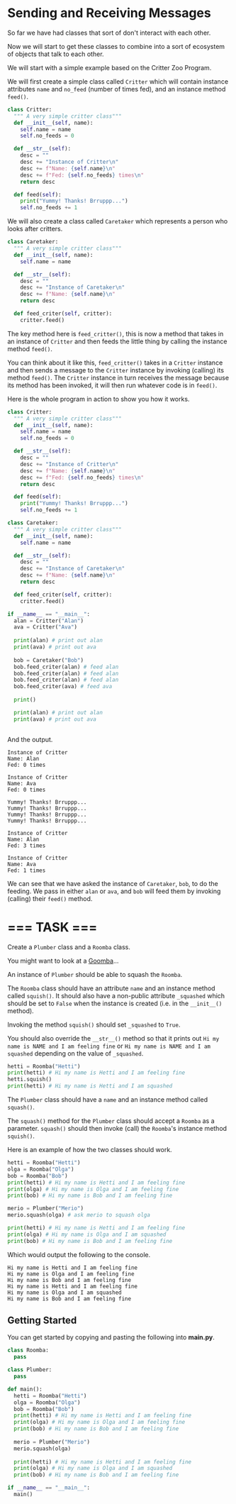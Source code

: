 # Sending and Receiving Messages

So far we have had classes that sort of don't interact with each other.

Now we will start to get these classes to combine into a sort of ecosystem of objects that talk to each other.

We will start with a simple example based on the Critter Zoo Program.

We will first create a simple class called ``Critter`` which will contain instance attributes ``name`` and ``no_feed`` (number of times fed), and an instance method ``feed()``.

```python
class Critter:
  """ A very simple critter class"""
  def __init__(self, name):
    self.name = name
    self.no_feeds = 0

  def __str__(self):
    desc = ""
    desc += "Instance of Critter\n"
    desc += f"Name: {self.name}\n"
    desc += f"Fed: {self.no_feeds} times\n"
    return desc

  def feed(self):
    print("Yummy! Thanks! Brruppp...")
    self.no_feeds += 1
```

We will also create a class called ``Caretaker`` which represents a person who looks after critters.

```python
class Caretaker:
  """ A very simple critter class"""
  def __init__(self, name):
    self.name = name

  def __str__(self):
    desc = ""
    desc += "Instance of Caretaker\n"
    desc += f"Name: {self.name}\n"
    return desc

  def feed_criter(self, critter):
    critter.feed()
```

The key method here is ``feed_critter()``, this is now a method that takes in an instance of ``Critter`` and then feeds the little thing by calling the instance method ``feed()``.

You can think about it like this, ``feed_critter()`` takes in a ``Critter`` instance and then sends a message to the ``Critter`` instance by invoking (calling) its method ``feed()``. The ``Critter`` instance in turn receives the message because its method has been invoked, it will then run whatever code is in ``feed()``.

Here is the whole program in action to show you how it works.

```python
class Critter:
  """ A very simple critter class"""
  def __init__(self, name):
    self.name = name
    self.no_feeds = 0

  def __str__(self):
    desc = ""
    desc += "Instance of Critter\n"
    desc += f"Name: {self.name}\n"
    desc += f"Fed: {self.no_feeds} times\n"
    return desc

  def feed(self):
    print("Yummy! Thanks! Brruppp...")
    self.no_feeds += 1

class Caretaker:
  """ A very simple critter class"""
  def __init__(self, name):
    self.name = name

  def __str__(self):
    desc = ""
    desc += "Instance of Caretaker\n"
    desc += f"Name: {self.name}\n"
    return desc

  def feed_criter(self, critter):
    critter.feed()

if __name__ == "__main__":
  alan = Critter("Alan")
  ava = Critter("Ava")
  
  print(alan) # print out alan
  print(ava) # print out ava
  
  bob = Caretaker("Bob")
  bob.feed_criter(alan) # feed alan
  bob.feed_criter(alan) # feed alan
  bob.feed_criter(alan) # feed alan
  bob.feed_criter(ava) # feed ava
  
  print()

  print(alan) # print out alan
  print(ava) # print out ava
  
```
And the output.
```
Instance of Critter
Name: Alan
Fed: 0 times

Instance of Critter
Name: Ava
Fed: 0 times

Yummy! Thanks! Brruppp...
Yummy! Thanks! Brruppp...
Yummy! Thanks! Brruppp...
Yummy! Thanks! Brruppp...

Instance of Critter
Name: Alan
Fed: 3 times

Instance of Critter
Name: Ava
Fed: 1 times
```

We can see that we have asked the instance of ``Caretaker``, ``bob``, to do the feeding. We pass in either ``alan`` or ``ava``, and ``bob`` will feed them by invoking (calling) their ``feed()`` method.

# === TASK ===

Create a ``Plumber`` class and a ``Roomba`` class. 

You might want to look at a [Goomba](https://en.wikipedia.org/wiki/Goomba)...

An instance of ``Plumber`` should be able to squash the ``Roomba``.

The ``Roomba`` class should have an attribute ``name`` and an instance method called ``squish()``. It should also have a non-public attribute ``_squashed`` which should be set to ``False`` when the instance is created (i.e. in the ``__init__()`` method).

Invoking the method ``squish()`` should set ``_squashed`` to ``True``.

You should also override the ``__str__()`` method so that it prints out ``Hi my name is NAME and I am feeling fine`` or ``Hi my name is NAME and I am squashed`` depending on the value of ``_squashed``.

```python
hetti = Roomba("Hetti")
print(hetti) # Hi my name is Hetti and I am feeling fine
hetti.squish() 
print(hetti) # Hi my name is Hetti and I am squashed
```

The ``Plumber`` class should have a ``name`` and an instance method called ``squash()``. 

The ``squash()`` method for the ``Plumber`` class should accept a ``Roomba`` as a parameter. ``squash()`` should then invoke (call) the ``Roomba``'s instance method ``squish()``.

Here is an example of how the two classes should work.

```python
hetti = Roomba("Hetti")
olga = Roomba("Olga")
bob = Roomba("Bob")
print(hetti) # Hi my name is Hetti and I am feeling fine
print(olga) # Hi my name is Olga and I am feeling fine
print(bob) # Hi my name is Bob and I am feeling fine

merio = Plumber("Merio")
merio.squash(olga) # ask merio to squash olga

print(hetti) # Hi my name is Hetti and I am feeling fine
print(olga) # Hi my name is Olga and I am squashed
print(bob) # Hi my name is Bob and I am feeling fine
```
Which would output the following to the console.

```
Hi my name is Hetti and I am feeling fine
Hi my name is Olga and I am feeling fine
Hi my name is Bob and I am feeling fine
Hi my name is Hetti and I am feeling fine
Hi my name is Olga and I am squashed
Hi my name is Bob and I am feeling fine
```


## Getting Started

You can get started by copying and pasting the following into **main.py**.

```python
class Roomba:
  pass

class Plumber:
  pass

def main():
  hetti = Roomba("Hetti")
  olga = Roomba("Olga")
  bob = Roomba("Bob")
  print(hetti) # Hi my name is Hetti and I am feeling fine
  print(olga) # Hi my name is Olga and I am feeling fine
  print(bob) # Hi my name is Bob and I am feeling fine
  
  merio = Plumber("Merio")
  merio.squash(olga)
  
  print(hetti) # Hi my name is Hetti and I am feeling fine
  print(olga) # Hi my name is Olga and I am squashed
  print(bob) # Hi my name is Bob and I am feeling fine

if __name__ == "__main__":
  main()
```